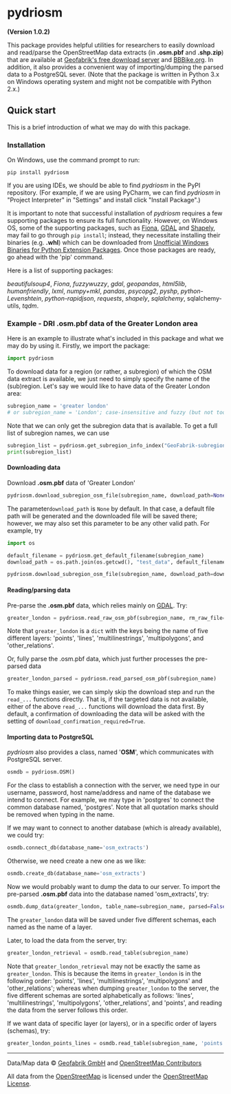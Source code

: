 # pydriosm

**(Version 1.0.2)**

This package provides helpful utilities for researchers to easily download and read/parse the OpenStreetMap data extracts (in **.osm.pbf** and **.shp.zip**) that are available at [Geofabrik's free download server](https://download.geofabrik.de/) and [BBBike.org](https://www.bbbike.org/). In addition, it also provides a convenient way of importing/dumping the parsed data to a PostgreSQL sever. (Note that the package is written in Python 3.x on Windows operating system and might not be compatible with Python 2.x.)



## Quick start

This is a brief introduction of what we may do with this package.



### Installation

On Windows, use the command prompt to run:

```
pip install pydriosm
```

If you are using IDEs, we should be able to find *pydriosm* in the PyPI repository. (For example, if we are using PyCharm, we can find *pydriosm* in "Project Interpreter" in "Settings" and install click "Install Package".)

It is important to note that successful installation of *pydriosm* requires a few supporting packages to ensure its full functionality. However, on Windows OS, some of the supporting packages, such as [Fiona](https://pypi.org/project/Fiona/), [GDAL](https://pypi.org/project/GDAL/) and [Shapely](https://pypi.org/project/Shapely/), may fail to go through `pip install`; instead, they necessitate installing their binaries (e.g. **.whl**) which can be downloaded from [Unofficial Windows Binaries for Python Extension Packages](https://www.lfd.uci.edu/~gohlke/pythonlibs/). Once those packages are ready, go ahead with the 'pip' command. 

Here is a list of supporting packages:

*beautifulsoup4*, *Fiona*, *fuzzywuzzy*, *gdal*, *geopandas*, *html5lib*, *humanfriendly*, *lxml*, *numpy+mkl*, *pandas*, *psycopg2*, *pyshp*, *python-Levenshtein*, *python-rapidjson*, *requests*, *shapely*, *sqlalchemy*, sqlalchemy-utils, *tqdm*. 



### Example - DRI .osm.pbf data of the Greater London area

Here is an example to illustrate what's included in this package and what we may do by using it. Firstly, we import the package: 

```python
import pydriosm
```

To download data for a region (or rather, a subregion) of which the OSM data extract is available, we just need to simply specify the name of the (sub)region. Let's say we would like to have data of the Greater London area:

```python
subregion_name = 'greater london'  
# or subregion_name = 'London'; case-insensitive and fuzzy (but not toooo... fuzzy)
```

Note that we can only get the subregion data that is available. To get a full list of subregion names, we can use

```python
subregion_list = pydriosm.get_subregion_info_index("GeoFabrik-subregion-name-list")
print(subregion_list)
```



#### Downloading data

Download **.osm.pbf** data of 'Greater London'

```python
pydriosm.download_subregion_osm_file(subregion_name, download_path=None)
```

The parameter`download_path` is `None` by default. In that case, a default file path will be generated and the downloaded file will be saved there; however, we may also set this parameter to be any other valid path. For example, try

```python
import os

default_filename = pydriosm.get_default_filename(subregion_name)
download_path = os.path.join(os.getcwd(), "test_data", default_filename)

pydriosm.download_subregion_osm_file(subregion_name, download_path=download_path)
```



#### Reading/parsing data

Pre-parse the **.osm.pbf** data, which relies mainly on [GDAL](https://pypi.org/project/GDAL/). Try:

```python
greater_london = pydriosm.read_raw_osm_pbf(subregion_name, rm_raw_file=False)
```

Note that `greater_london` is a `dict` with the keys being the name of five different layers: 'points', 'lines', 'multilinestrings', 'multipolygons', and 'other_relations'.

Or, fully parse the .osm.pbf data, which just further processes the pre-parsed data 

```python
greater_london_parsed = pydriosm.read_parsed_osm_pbf(subregion_name)
```

To make things easier, we can simply skip the download step and run the `read_...` functions directly. That is, if the targeted data is not available, either of the above `read_...` functions will download the data first. By default, a confirmation of downloading the data will be asked with the setting of `download_confirmation_required=True`. 



#### Importing data to PostgreSQL

*pydriosm* also provides a class, named '**OSM**', which communicates with PostgreSQL server. 

```python
osmdb = pydriosm.OSM()
```

For the class to establish a connection with the server, we need type in our username, password, host name/address and name of the database we intend to connect. For example, we may type in 'postgres' to connect the common database named, 'postgres'. Note that all quotation marks should be removed when typing in the name.



If we may want to connect to another database (which is already available), we could try:

```python
osmdb.connect_db(database_name='osm_extracts')
```

Otherwise, we need create a new one as we like:

```python
osmdb.create_db(database_name='osm_extracts')  
```

Now we would probably want to dump the data to our server. To import the pre-parsed **.osm.pbf** data into the database named 'osm_extracts', try:

```python
osmdb.dump_data(greater_london, table_name=subregion_name, parsed=False)
```

The `greater_london` data will be saved under five different schemas, each named as the name of a layer.

Later, to load the data from the server, try:

```python
greater_london_retrieval = osmdb.read_table(subregion_name)
```

Note that `greater_london_retrieval` may not be exactly the same as `greater_london`. This is because the items in `greater_london` is in the following order: 'points', 'lines', 'multilinestrings', 'multipolygons' and 'other_relations'; whereas when dumping `greater_london` to the server, the five different schemas are sorted alphabetically as follows: 'lines', 'multilinestrings', 'multipolygons', 'other_relations', and 'points', and reading the data from the server follows this order. 

If we want data of specific layer (or layers), or in a specific order of layers (schemas), try: 

```python
greater_london_points_lines = osmdb.read_table(subregion_name, 'points', 'lines')
```



---

Data/Map data © [Geofabrik GmbH](http://www.geofabrik.de/) and [OpenStreetMap Contributors](http://www.openstreetmap.org/) 

All data from the [OpenStreetMap](https://www.openstreetmap.org) is licensed under the [OpenStreetMap License](https://www.openstreetmap.org/copyright). 